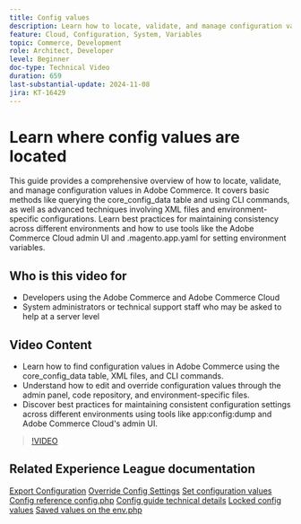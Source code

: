```yaml
---
title: Config values
description: Learn how to locate, validate, and manage configuration values in Adobe Commerce using core_config_data, XML files, and admin settings.
feature: Cloud, Configuration, System, Variables
topic: Commerce, Development
role: Architect, Developer
level: Beginner
doc-type: Technical Video
duration: 659 
last-substantial-update: 2024-11-08
jira: KT-16429
---
```


# Learn where config values are located

This guide provides a comprehensive overview of how to locate, validate, and manage configuration values in Adobe Commerce. It covers basic methods like querying the core_config_data table and using CLI commands, as well as advanced techniques involving XML files and environment-specific configurations. Learn best practices for maintaining consistency across different environments and how to use tools like the Adobe Commerce Cloud admin UI and .magento.app.yaml for setting environment variables.

## Who is this video for

- Developers using the Adobe Commerce and Adobe Commerce Cloud
- System administrators or technical support staff who may be asked to help at a server level

## Video Content
 
- Learn how to find configuration values in Adobe Commerce using the core_config_data table, XML files, and CLI commands.
- Understand how to edit and override configuration values through the admin panel, code repository, and environment-specific files.
- Discover best practices for maintaining consistent configuration settings across different environments using tools like app:config:dump and Adobe Commerce Cloud's admin UI.

>[!VIDEO](https://video.tv.adobe.com/v/3436458/?learn=on)

## Related Experience League documentation

[Export Configuration](https://experienceleague.adobe.com/en/docs/commerce-operations/configuration-guide/cli/configuration-management/export-configuration)
[Override Config Settings](https://experienceleague.adobe.com/en/docs/commerce-operations/configuration-guide/paths/override-config-settings)
[Set configuration values](https://experienceleague.adobe.com/en/docs/commerce-operations/configuration-guide/cli/configuration-management/set-configuration-values)
[Config reference config.php](https://experienceleague.adobe.com/en/docs/commerce-operations/configuration-guide/files/config-reference-configphp)
[Config guide technical details](https://experienceleague.adobe.com/en/docs/commerce-operations/configuration-guide/deployment/technical-details)
[Locked config values](https://experienceleague.adobe.com/en/docs/commerce-operations/configuration-guide/deployment/technical-details#:~:text=Configuration%20settings%20locked%20in%20the,php%20files)
[Saved values on the env.php](https://experienceleague.adobe.com/en/docs/commerce-knowledge-base/kb/troubleshooting/miscellaneous/locked-fields-in-magento-admin#:~:text=Cause,php%20)
